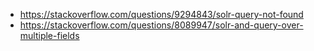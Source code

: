* https://stackoverflow.com/questions/9294843/solr-query-not-found
* https://stackoverflow.com/questions/8089947/solr-and-query-over-multiple-fields
